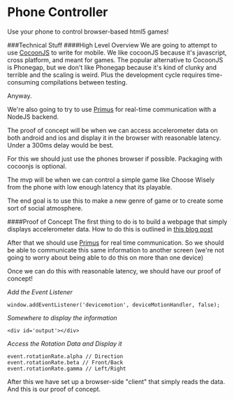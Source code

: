 Phone Controller
================

Use your phone to control browser-based html5 games!

###Technical Stuff
####High Level Overview
We are going to attempt to use [CocoonJS](https://www.ludei.com/cocoonjs/) to write for mobile. We like cocoonJS because it's javascript, cross platform, and meant for games. The popular alternative to CocoonJS is Phonegap, but we don't like Phonegap because it's kind of clunky and terrible and the scaling is weird. Plus the development cycle requires time-consuming compilations between testing.

Anyway.

We're also going to try to use [Primus](https://github.com/primus/primus) for real-time communication with a NodeJS backend.

The proof of concept will be when we can access accelerometer data on both android and ios and display it in the browser with reasonable latency. Under a 300ms delay would be best.

For this we should just use the phones browser if possible. Packaging with cocoonjs is optional.

The mvp will be when we can control a simple game like Choose Wisely from the phone with low enough latency that its playable.

The end goal is to use this to make a new genre of game or to create some sort of social atmosphere.

####Proof of Concept
The first thing to do is to build a webpage that simply displays accelerometer data. How to do this is outlined in [this blog post](http://www.html5rocks.com/en/tutorials/device/orientation/)

After that we should use [Primus](https://github.com/primus/primus) for real time communication. So we should be able to communicate this same information to another screen (we're not going to worry about being able to do this on more than one device)

Once we can do this with reasonable latency, we should have our proof of concept!

*Add the Event Listener*
```
window.addEventListener('devicemotion', deviceMotionHandler, false);
```

*Somewhere to display the information*
```
<div id='output'></div>
```

*Access the Rotation Data and Display it*
```
event.rotationRate.alpha // Direction
event.rotationRate.beta // Front/Back
event.rotationRate.gamma // Left/Right
```

After this we have set up a browser-side "client" that simply reads the data. And this is our proof of concept.

